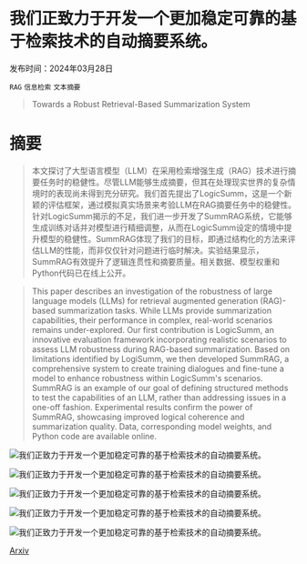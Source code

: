 # 我们正致力于开发一个更加稳定可靠的基于检索技术的自动摘要系统。

发布时间：2024年03月28日

`RAG` `信息检索` `文本摘要`

> Towards a Robust Retrieval-Based Summarization System

# 摘要

> 本文探讨了大型语言模型（LLM）在采用检索增强生成（RAG）技术进行摘要任务时的稳健性。尽管LLM能够生成摘要，但其在处理现实世界的复杂情境时的表现尚未得到充分研究。我们首先提出了LogicSumm，这是一个新颖的评估框架，通过模拟真实场景来考验LLM在RAG摘要任务中的稳健性。针对LogicSumm揭示的不足，我们进一步开发了SummRAG系统，它能够生成训练对话并对模型进行精细调整，从而在LogicSumm设定的情境中提升模型的稳健性。SummRAG体现了我们的目标，即通过结构化的方法来评估LLM的性能，而非仅仅针对问题进行临时解决。实验结果显示，SummRAG有效提升了逻辑连贯性和摘要质量。相关数据、模型权重和Python代码已在线上公开。

> This paper describes an investigation of the robustness of large language models (LLMs) for retrieval augmented generation (RAG)-based summarization tasks. While LLMs provide summarization capabilities, their performance in complex, real-world scenarios remains under-explored. Our first contribution is LogicSumm, an innovative evaluation framework incorporating realistic scenarios to assess LLM robustness during RAG-based summarization. Based on limitations identified by LogiSumm, we then developed SummRAG, a comprehensive system to create training dialogues and fine-tune a model to enhance robustness within LogicSumm's scenarios. SummRAG is an example of our goal of defining structured methods to test the capabilities of an LLM, rather than addressing issues in a one-off fashion. Experimental results confirm the power of SummRAG, showcasing improved logical coherence and summarization quality. Data, corresponding model weights, and Python code are available online.

![我们正致力于开发一个更加稳定可靠的基于检索技术的自动摘要系统。](../../../paper_images/2403.19889/x1.png)

![我们正致力于开发一个更加稳定可靠的基于检索技术的自动摘要系统。](../../../paper_images/2403.19889/x2.png)

![我们正致力于开发一个更加稳定可靠的基于检索技术的自动摘要系统。](../../../paper_images/2403.19889/x3.png)

![我们正致力于开发一个更加稳定可靠的基于检索技术的自动摘要系统。](../../../paper_images/2403.19889/x4.png)

![我们正致力于开发一个更加稳定可靠的基于检索技术的自动摘要系统。](../../../paper_images/2403.19889/x5.png)

[Arxiv](https://arxiv.org/abs/2403.19889)